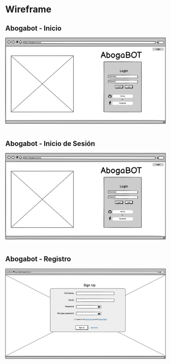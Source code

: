 # Wireframe

## Abogabot - Inicio
<div style="text-align:center">
    <img src="./assets/Inicio.png"/>
</div>

<br>

## Abogabot - Inicio de Sesión
<div style="text-align:center">
    <img src="./assets/Inicio.png"/>
</div>

<br>

## Abogabot - Registro
<div style="text-align:center">
    <img src="./assets/register.png"/>
</div>
